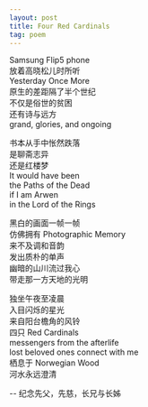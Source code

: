 ```yaml
---
layout: post
title: Four Red Cardinals
tag: poem
---
```


Samsung Flip5 phone<br />
放着高晓松儿时所听<br />
Yesterday Once More<br />
原生的差距隔了半个世纪<br />
不仅是俗世的贫困<br />
还有诗与远方<br />
grand, glories, and ongoing

书本从手中怅然跌落<br />
是聊斋志异<br />
还是红楼梦<br />
It would have been<br />
the Paths of the Dead<br />
if I am Arwen<br />
in the Lord of the Rings

黑白的画面一帧一帧<br />
仿佛拥有 Photographic Memory<br />
来不及调和音韵<br />
发出质朴的单声<br />
幽暗的山川流过我心<br />
带走那一方天地的光明

独坐午夜至凌晨<br />
入目闪烁的星光<br />
来自阳台檐角的风铃<br />
四只 Red Cardinals<br />
messengers from the afterlife<br />
lost beloved ones connect with me<br />
栖息于 Norwegian Wood<br />
河水永远澄清

-- 纪念先父，先慈，长兄与长姊
